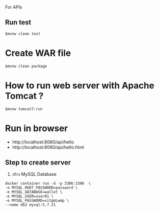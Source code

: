 For APIs

## Run test
```
$mvnw clean test
```

# Create WAR file
```
$mvnw clean package
```

#  How to run web server with Apache Tomcat ?

```
$mvnw tomcat7:run
```

#  Run in browser 
* http://localhost:8080/api/hello
* http://localhost:8080/api/hello.html



## Step to create server

1. สร้าง MySQL Database
```
docker container run -d -p 3306:3306  \
-e MYSQL_ROOT_PASSWORD=password \
-e MYSQL_DATABASE=wallet \
-e MYSQL_USER=user01 \
-e MYSQL_PASSWORD=xitgmLwmp \
--name db2 mysql:5.7.21
```
